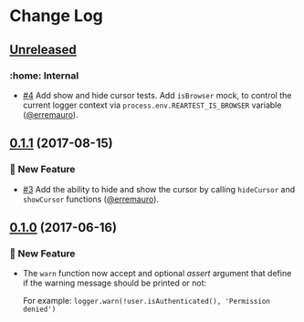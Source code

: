 # Change Log

## [Unreleased]

### :home: Internal

* [#4] Add show and hide cursor tests. Add `isBrowser` mock, to control the current logger context via 
  `process.env.REARTEST_IS_BROWSER` variable ([@erremauro](https://github.com/erremauro)).

[#4]: https://github.com/rearjs/rear-logger/pull/4

## [0.1.1] (2017-08-15)

### :rocket: New Feature

* [#3] Add the ability to hide and show the cursor by calling `hideCursor` and 
  `showCursor` functions ([@erremauro](https://github.com/erremauro)).
  
[#3]: https://github.com/rearjs/rear-logger/pull/3

## [0.1.0] (2017-06-16)

### :rocket: New Feature

* The `warn` function now accept and optional _assert_ argument that define
  if the warning message should be printed or not:
   
  For example: `logger.warn(!user.isAuthenticated(), 'Permission denied')`

[Unreleased]: https://github.com/rearjs/rear-logger/compare/0.1.1...HEAD
[0.1.1]: https://github.com/rearjs/rear-logger/compare/0.1.0...0.1.1    
[0.1.0]: https://github.com/rearjs/rear-logger/tree/0.1.0
